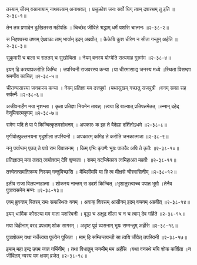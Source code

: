 तस्याम् चीरम् वसानायाम् नाथवत्याम् अनाथवत् ।
प्रचुक्रोश जनः सर्वो धिग् त्वाम् दशरथम् तु इति ॥२-३८-१॥

तेन तत्र प्रणादेन दुःखितस्स महीपतिः ।
चिच्छेद जीविते श्रद्धाम् धर्मे यशसि चात्मनः ॥२-३८-२॥

स निह्श्वस्य उष्णम् ऐक्ष्वाकः ताम् भार्याम् इदम् अब्रवीत् ।
कैकेयि कुश चीरेण न सीता गन्तुम् अर्हति ॥२-३८-३॥

सुकुमारी च बाला च सततम् च सुखोचिता ।
नेयम् वनस्य योग्येति सत्यमाह गुरुर्मम ॥२-३८-४॥

इयम् हि कश्यापकरोति किम्चि ।
त्तपस्विनी राजवरस्य कन्या ।या चीरमासाद्य जनस्य मध्ये ।स्थिता विसम्ज्ञा श्रमणीव काचित् ॥२-३८-५॥

चीराण्यसास्या जनकस्य कन्या ।
नेयम् प्रतिज्ञा मम दत्तपूर्वा ।यथासुखम् गच्छतु राजपुत्री ।वनम् सम्ग्रा सह सर्वर्त्नैः ॥२-३८-६॥

अजीवनार्हेण मया नृशम्सा ।
कृता प्रतिज्ञा नियमेन तावत् ।त्वया हि बाल्यात् प्रतिपन्नमेतत् ।त्न्माम् दहेद् वेणुमिवात्मपुष्पम् ॥२-३८-७॥

रामेण यदि ते पा पे किम्चित्कृतमशोभनम् ।
अपकारः क इह ते वैदेह्या दर्शितोऽधमे ॥२-३८-८॥

मृगीवोत्फुल्लनयना मृदुशीला तपस्विनी ।
अपकारम् कमिह ते करोति जनकात्मजा ॥२-३८-९॥

ननु पर्याप्तम् एतत् ते पापे राम विवासनम् ।
किम् एभिः कृपणैः भूयः पातकैः अपि ते कृतैः ॥२-३८-१०॥

प्रतिज्ञातम् मया तावत् त्वयोक्तम् देवि शृण्वता ।
रामम् यदभिषेकाय त्वमिहाअत मब्रवीः ॥२-३८-११॥

तत्त्वेतत्समतिक्रम्य निरयम् गन्तुमिच्छसि ।
मैथिलीमपि या हि त्व मीक्षसे चीरवासिनीम् ॥२-३८-१२॥

इतीव राजा विलपन्महात्मा ।
शोकस्य नान्तम् स ददर्श किम्चित् ।भृशातुरत्वाच्च पपात भूमौ ।तेनैव पुत्रव्यसनेन मग्नः ॥२-३८-१३॥

एवम् ब्रुवन्तम् पितरम् रामः सम्प्रस्थितः वनम् ।
अवाक् शिरसम् आसीनम् इदम् वचनम् अब्रवीत् ॥२-३८-१४॥

इयम् धार्मिक कौसल्या मम माता यशस्विनी ।
वृद्धा च अक्षुद्र शीला च न च त्वाम् देव गर्हिते ॥२-३८-१५॥

मया विहीनाम् वरद प्रपन्नाम् शोक सागरम् ।
अदृष्ट पूर्व व्यसनाम् भूयः सम्मन्तुम् अर्हसि ॥२-३८-१६॥

पुत्रशोकम् यथा नर्चेत्त्वया पूज्येन पूजिता ।
माम् हि सम्चिन्तयन्ती सा त्वयि जीवेत् तपस्विनी ॥२-३८-१७॥

इमाम् महा इन्द्र उपम जात गर्भिनीम् ।
तथा विधातुम् जनमीम् मम अर्हसि ।यथा वनस्थे मयि शोक कर्शिता ।न जीवितम् न्यस्य यम क्षयम् व्रजेत् ॥२-३८-१८॥

